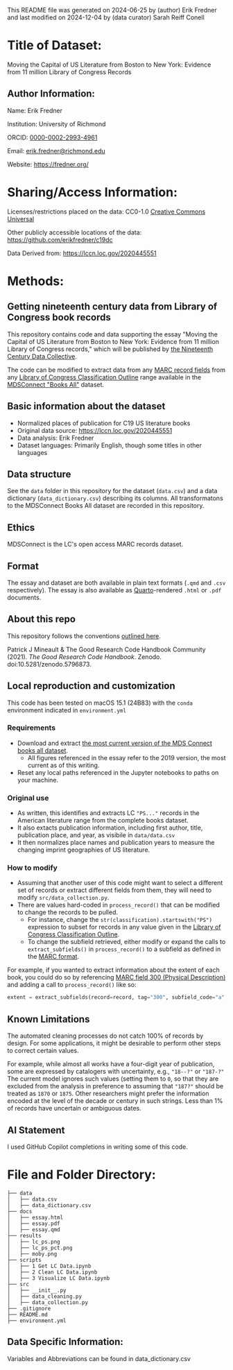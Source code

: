 This README file was generated on 2024-06-25 by (author) Erik Fredner and last modified on 2024-12-04 by (data curator) Sarah Reiff Conell 

# Title of Dataset: 
Moving the Capital of US Literature from Boston to New York: Evidence from 11 million Library of Congress Records 

## Author Information: 

Name: Erik Fredner

Institution: University of Richmond 

ORCID: [0000-0002-2993-4961](https://orcid.org/0000-0002-2993-4961)

Email: erik.fredner@richmond.edu

Website: https://fredner.org/

# Sharing/Access Information: 
Licenses/restrictions placed on the data: CC0-1.0 [Creative Commons Universal](https://creativecommons.org/publicdomain/zero/1.0/) 

Other publicly accessible locations of the data: <https://github.com/erikfredner/c19dc>

Data Derived from: <https://lccn.loc.gov/2020445551>

# Methods:

## Getting nineteenth century data from Library of Congress book records

This repository contains code and data supporting the essay "Moving the Capital of US Literature from Boston to New York: Evidence from 11 million Library of Congress records," which will be published by [the Nineteenth Century Data Collective](https://c19datacollective.com/).

The code can be modified to extract data from any [MARC record fields](https://www.loc.gov/marc/bibliographic/) from any [Library of Congress Classification Outline](https://www.loc.gov/aba/cataloging/classification/lcco/) range available in the [MDSConnect "Books All"](https://lccn.loc.gov/2020445551) dataset.

## Basic information about the dataset

- Normalized places of publication for C19 US literature books
- Original data source: <https://lccn.loc.gov/2020445551>
- Data analysis: Erik Fredner
- Dataset languages: Primarily English, though some titles in other languages

## Data structure

See the `data` folder in this repository for the dataset (`data.csv`) and a data dictionary (`data_dictionary.csv`) describing its columns. All transformatons to the MDSConnect Books All dataset are recorded in this repository.

## Ethics

MDSConnect is the LC's open access MARC records dataset.

## Format

The essay and dataset are both available in plain text formats (`.qmd` and `.csv` respectively). The essay is also available as [Quarto](https://quarto.org)-rendered `.html` or `.pdf` documents.

## About this repo

This repository follows the conventions [outlined here](https://goodresearch.dev).

Patrick J Mineault & The Good Research Code Handbook Community (2021). *The Good Research Code Handbook*. Zenodo. doi:10.5281/zenodo.5796873.

## Local reproduction and customization

This code has been tested on macOS 15.1 (24B83) with the `conda` environment indicated in `environment.yml`

### Requirements

- Download and extract [the most current version of the MDS Connect books all dataset](https://lccn.loc.gov/2020445551).
  - All figures referenced in the essay refer to the 2019 version, the most current as of this writing.
- Reset any local paths referenced in the Jupyter notebooks to paths on your machine.

### Original use

- As written, this identifies and extracts LC `"PS..."` records in the American literature range from the complete books dataset.
- It also extacts publication information, including first author, title, publication place, and year, as visibile in `data/data.csv`
- It then normalizes place names and publication years to measure the changing imprint geographies of US literature.

### How to modify

- Assuming that another user of this code might want to select a different set of records or extract different fields from them, they will need to modify  `src/data_collection.py`.
- There are values hard-coded in `process_record()` that can be modified to change the records to be pulled.
  - For instance, change the `str(classification).startswith("PS")` expression to subset for records in any value given in the [Library of Congress Classification Outline](https://www.loc.gov/aba/cataloging/classification/lcco/).
  - To change the subfield retrieved, either modify or expand the calls to `extract_subfields()` in `process_record()` to a subfield as defined in the [MARC format](https://www.loc.gov/marc/bibliographic/).

For example, if you wanted to extract information about the extent of each book, you could do so by referencing [MARC field 300 (Physical Description)](https://www.loc.gov/marc/bibliographic/bd300.html) and adding a call to `process_record()` like so:

```python
extent = extract_subfields(record=record, tag="300", subfield_code="a", ns=ns)
```

## Known Limitations

The automated cleaning processes do not catch 100% of records by design. For some applications, it might be desirable to perform other steps to correct certain values.

For example, while almost all works have a four-digit year of publication, some are expressed by catalogers with uncertainty, e.g., `"18--?"` or `"187-?"` The current model ignores such values (setting them to `0`, so that they are excluded from the analysis in preference to assuming that `"187?"` should be treated as `1870` or `1875`. Other researchers might prefer  the information encoded at the level of the decade or century in such strings. Less than 1% of records have uncertain or ambiguous dates.

## AI Statement

I used GitHub Copilot completions in writing some of this code.

# File and Folder Directory: 
```
├── data
│   ├── data.csv
│   ├── data_dictionary.csv
├── docs
│   ├── essay.html
│   ├── essay.pdf
│   ├── essay.qmd
├── results
│   ├── lc_ps.png
│   ├── lc_ps_pct.png
│   ├── moby.png
├── scripts
│   ├── 1 Get LC Data.ipynb
│   ├── 2 Clean LC Data.ipynb
│   ├── 3 Visualize LC Data.ipynb 
├── src
│   ├── __init__.py
│   ├── data_cleaning.py
│   ├── data_collection.py
├── .gitignore
├── README.md
├── environment.yml
```
## Data Specific Information: 
Variables and Abbreviations can be found in data_dictionary.csv 
